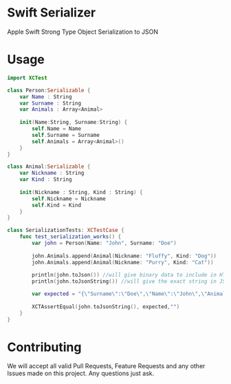 # Swift Serializer
Apple Swift Strong Type Object Serialization to JSON

# Usage

```swift
import XCTest

class Person:Serializable {
    var Name : String
    var Surname : String
    var Animals : Array<Animal>
    
    init(Name:String, Surname:String) {
        self.Name = Name
        self.Surname = Surname
        self.Animals = Array<Animal>()
    }
}

class Animal:Serializable {
    var Nickname : String
    var Kind : String
    
    init(Nickname : String, Kind : String) {
        self.Nickname = Nickname
        self.Kind = Kind
    }
}

class SerializationTests: XCTestCase {
    func test_serialization_works() {
        var john = Person(Name: "John", Surname: "Doe")
    
        john.Animals.append(Animal(Nickname: "Fluffy", Kind: "Dog"))
        john.Animals.append(Animal(Nickname: "Purry", Kind: "Cat"))
        
        println(john.toJson()) //will give binary data to include in HTTP Body
        println(john.toJsonString()) //will give the exact string in JSON

        var expected = "{\"Surname\":\"Doe\",\"Name\":\"John\",\"Animals\":[{\"Kind\":\"Dog\",\"Nickname\":\"Fluffy\"},{\"Kind\":\"Cat\",\"Nickname\":\"Purry\"}]}";
        
        XCTAssertEqual(john.toJsonString(), expected,"")
    }
}
```

# Contributing
We will accept all valid Pull Requests, Feature Requests and any other Issues made on this project. Any questions just ask.
